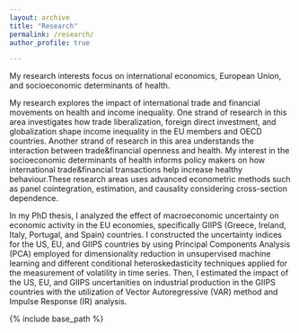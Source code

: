 ```yaml
---
layout: archive
title: "Research"
permalink: /research/
author_profile: true

---
```


My research interests focus on international economics, European Union, and socioeconomic determinants of health. 

My research explores the impact of international trade and financial movements on health and income inequality.
One strand of research in this area investigates how trade liberalization, foreign direct investment, 
and globalization shape income inequality in the EU members and OECD countries.
Another strand of research in this area understands the interaction between trade&financial openness and health.
My interest in the socioeconomic determinants of health informs policy makers on how international trade&financial transactions
help increase healthy behaviour.These research areas uses advanced econometric methods 
such as panel cointegration, estimation, and causality considering cross-section dependence. 

In my PhD thesis, I analyzed the effect of macroeconomic uncertainty on economic activity in the EU economies, 
specifically GIIPS (Greece, Ireland, Italy, Portugal, and Spain) countries. I constructed the uncertainty indices 
for the US, EU, and GIIPS countries by using Principal Components Analysis (PCA) employed for 
dimensionality reduction in unsupervised machine learning and different conditional heteroskedasticity techniques 
applied for the measurement of volatility in time series. Then, I estimated the impact of the US, EU, and GIIPS uncertanities
on industrial production in the GIIPS countries with the utilization of Vector Autoregressive (VAR) method 
and Impulse Response (IR) analysis. 

<nbsp>

{% include base_path %}
